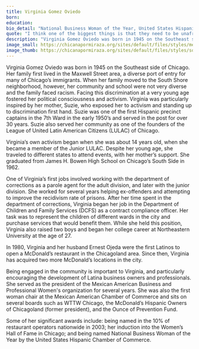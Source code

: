 ```yaml
---
title: Virginia Gomez Oviedo
born: 
education: 
bio_detail: "National Business Woman of the Year, United States Hispanic Chamber of Commerce <br>Chicago Women's Hall of Fame"
quote: "I think one of the biggest things is that they need to be unafraid, unafraid to look at things differently than how they’ve been told to look at things, whether it’s in school, even at home… do not be afraid, you’re going to probably take some criticism. You won’t think you know how to do it, but you’ll learn. It’s a fun path, living is fun."
description: "Virginia Gomez Oviedo was born in 1945 on the Southeast side of Chicago. Her family first lived in the Maxwell Street area, a diverse port of entry for many of Chicago’s immigrants. When her family moved to the South Shore neighborhood, however, her community and school were not very diverse and the family faced racism. Facing this discrimination at a very young age fostered her political consciousness and activism."
image_small: https://chicanapormiraza.org/sites/default/files/styles/medium/public/default_images/headshot.png
image_thumb: https://chicanapormiraza.org/sites/default/files/styles/square_thumbnail/public/default_images/headshot.png
--- 
```


Virginia Gomez Oviedo was born in 1945 on the Southeast side of Chicago. Her family first lived in the Maxwell Street area, a diverse port of entry for many of Chicago’s immigrants.  When her family moved to the South Shore neighborhood, however, her community and school were not very diverse and the family faced racism.  Facing this discrimination at a very young age fostered her political consciousness and activism. Virginia was particularly inspired by her mother, Suzie, who exposed her to activism and standing up to discrimination first hand.  Suzie was one of the first Hispanic precinct captains in the 7th Ward in the early 1950’s and served in the post for over 30 years. Suzie also served her community as one of the founders of the League of United Latin American Citizens (LULAC) of Chicago.

Virginia’s own activism began when she was about 14 years old, when she became a member of the Junior LULAC. Despite her young age, she traveled to different states to attend events, with her mother’s support. She graduated from James H. Bowen High School on Chicago’s South Side in 1962. 

One of Virginia’s first jobs involved working with the department of corrections as a parole agent for the adult division, and later with the junior division. She worked for several years helping ex-offenders and attempting to improve the recidivism rate of prisons. After her time spent in the department of corrections, Virginia began her job in the Department of Children and Family Services (DCFS) as a contract compliance officer. Her task was to represent the children of different wards in the city and purchase services that would benefit them. While she held this position, Virginia also raised two boys and began her college career at Northeastern University at the age of 27.

In 1980, Virginia and her husband Ernest Ojeda were the first Latinos to open a McDonald’s restaurant in the Chicagoland area.  Since then, Virginia has acquired two more McDonald’s locations in the city.

Being engaged in the community is important to Virginia, and particularly encouraging the development of Latina business owners and professionals.  She served as the president of the Mexican American Business and Professional Women's organization for several years.  She was also the first woman chair at the Mexican American Chamber of Commerce and sits on several boards such as WTTW Chicago, the McDonald’s Hispanic Owners of Chicagoland (former president), and the Ounce of Prevention Fund.

Some of her significant awards include: being named in the 10% of restaurant operators nationwide in 2003; her induction into the Women’s Hall of Fame in Chicago; and being named National Business Woman of the Year by the United States Hispanic Chamber of Commerce.
